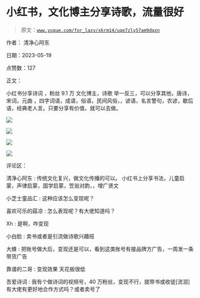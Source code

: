 # 小红书，文化博主分享诗歌，流量很好

> 原文：[`www.yuque.com/for_lazy/xkrm14/uqe7zly57am9dqxn`](https://www.yuque.com/for_lazy/xkrm14/uqe7zly57am9dqxn)

作者： 清净心阿东

日期：2023-05-19

点赞数：127

正文：

小红书分享诗词 ，粉丝 9.1 万 文化博主，诗歌 举一反三，可以分享其他，唐诗，宋词，元曲 ，四字词语，成语，俗语，民间风俗，，谚语，名言警句，农谚，歇后语，经典老人言。只要分享有价值，就可以去做。

![](img/a1578f9e31f905ad9a7856c0a26bda13.png)  

![](img/2cff3eb2231d2745f83687a4227a7c78.png)  

![](img/1b5a0efd7cd7784e2101f3baec3283e4.png)

![](img/4d98204cf8949b0c4dc044c4cee1a1bd.png)  

评论区：

清净心阿东 : 传统文化复兴，做文化传播的可以。 小红书上分享书法，儿童启蒙，声律启蒙，国学启蒙，笠翁对韵，，增广贤文

小芝士童品汇 : 这种应该怎么变现呢？

喜欢可乐的菇凉 : 怎么表现呢？有大佬知道吗？

Xh : 是啊，咋变现

小白脸 : 卖书或者是引流做诗歌兴趣班

大蜂 : 把账号做大后，变现还是可以，看到这类账号有接品牌方广告，一周发一条带货广告

靠谱的二哥 : 变现效果 天花板很低

吾爱诗词 : 我有个做诗词的视频号，40 万粉丝，变现不行，就带书或收徒[流泪]有大佬有更好地合作方式吗？或者卖号了

